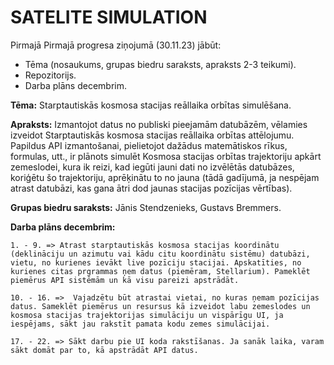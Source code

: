 # SATELITE SIMULATION


Pirmajā Pirmajā progresa ziņojumā (30.11.23) jābūt: 
 -  Tēma (nosaukums, grupas biedru saraksts, apraksts 2-3 teikumi).
 -  Repozitorijs.
 -  Darba plāns decembrim.


**Tēma:** Starptautiskās kosmosa stacijas reāllaika orbītas simulēšana.

**Apraksts:** Izmantojot datus no publiski pieejamām datubāzēm, vēlamies izveidot 
Starptautiskās kosmosa stacijas reāllaika orbītas attēlojumu. Papildus API izmantošanai, 
pielietojot dažādus matemātiskos rīkus, formulas, utt., ir plānots simulēt Kosmosa stacijas orbītas 
trajektoriju apkārt zemeslodei, kura ik reizi, kad iegūti jauni dati no izvēlētās datubāzes, 
koriģētu šo trajektoriju, aprēķinātu to no jauna (tādā gadījumā, ja nespējam atrast datubāzi, kas gana ātri dod jaunas stacijas pozīcijas vērtības).

**Grupas biedru saraksts:** Jānis Stendzenieks, Gustavs Bremmers.

**Darba plāns decembrim:**

`1. - 9. => Atrast starptautiskās kosmosa stacijas koordinātu (deklināciju un azimutu vai kādu citu koordinātu sistēmu) datubāzi, vietu, no kurienes ievākt live pozīciju stacijai. Apskatīties, no kurienes citas prgrammas ņem datus (piemēram, Stellarium). Pameklēt piemērus API sistēmām un kā visu pareizi apstrādāt. `

`10. - 16. =>  Vajadzētu būt atrastai vietai, no kuras ņemam pozīcijas datus. Sameklēt piemērus un resursus kā izveidot labu zemeslodes un kosmosa stacijas trajektorijas simulāciju un vispārīgu UI, ja iespējams, sākt jau rakstīt pamata kodu zemes simulācijai. `

`17. - 22. => Sākt darbu pie UI koda rakstīšanas. Ja sanāk laika, varam sākt domāt par to, kā apstrādāt API datus.`
